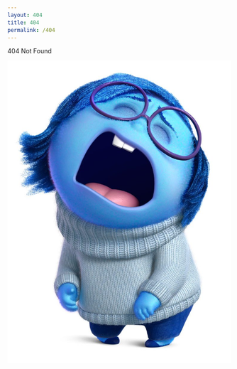 ```yaml
---
layout: 404
title: 404
permalink: /404
---
```

<div>
    <p>404 Not Found</p>
    <img src="./assets/images/404.jpeg">
</div>

<script>
    function pageRedirect() {
        window.location.replace("https://www.youtube.com/watch?v=dQw4w9WgXcQ");
    }      
    setTimeout("pageRedirect()", 2500);
</script
